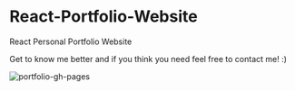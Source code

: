 # React-Portfolio-Website
React Personal Portfolio Website

Get to know me better and if you think you need feel free to contact me! :)

![portfolio-gh-pages](https://user-images.githubusercontent.com/58791451/189122255-a52effa5-6821-40d6-b1a7-768cbc1ad4d9.png)
